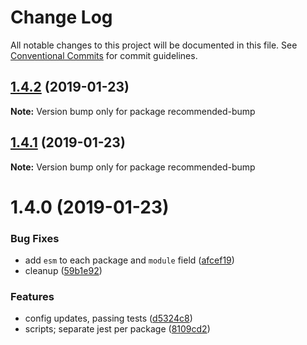 # Change Log

All notable changes to this project will be documented in this file.
See [Conventional Commits](https://conventionalcommits.org) for commit guidelines.

## [1.4.2](https://github.com/tunnckoCore/monorepo/compare/recommended-bump@1.4.1...recommended-bump@1.4.2) (2019-01-23)

**Note:** Version bump only for package recommended-bump





## [1.4.1](https://github.com/tunnckoCore/monorepo/compare/recommended-bump@1.4.0...recommended-bump@1.4.1) (2019-01-23)

**Note:** Version bump only for package recommended-bump





# 1.4.0 (2019-01-23)


### Bug Fixes

* add `esm` to each package and `module` field ([afcef19](https://github.com/tunnckoCore/monorepo/commit/afcef19))
* cleanup ([59b1e92](https://github.com/tunnckoCore/monorepo/commit/59b1e92))


### Features

* config updates, passing tests ([d5324c8](https://github.com/tunnckoCore/monorepo/commit/d5324c8))
* scripts; separate jest per package ([8109cd2](https://github.com/tunnckoCore/monorepo/commit/8109cd2))
